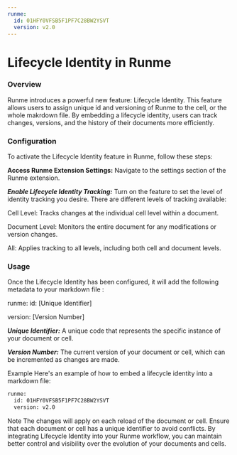 ```yaml
---
runme:
  id: 01HFY0VFSB5F1PF7C28BW2YSVT
  version: v2.0
---
```


# Lifecycle Identity in Runme

### Overview

Runme introduces a powerful new feature: Lifecycle Identity. This feature allows users to assign unique id and versioning of Runme to the cell, or the whole makrdown file. By embedding a lifecycle identity, users can track changes, versions, and the history of their documents more efficiently.

### Configuration

To activate the Lifecycle Identity feature in Runme, follow these steps:

**Access Runme Extension Settings:** Navigate to the settings section of the Runme extension.

***Enable Lifecycle Identity Tracking:*** Turn on the feature to set the level of identity tracking you desire. There are different levels of tracking available:

Cell Level: Tracks changes at the individual cell level within a document.

Document Level:  Monitors the entire document for any modifications or version changes.

All: Applies tracking to all levels, including both cell and document levels.

### Usage

Once the Lifecycle Identity has been configured, it will add the following metadata to your markdown file :

runme:
id: [Unique Identifier]

version: [Version Number]

***Unique Identifier:*** A unique code that represents the specific instance of your document or cell.

***Version Number:*** The current version of your document or cell, which can be incremented as changes are made.

Example
Here's an example of how to embed a lifecycle identity into a markdown file:

```sh {"id":"01HFYHDGTT1BNMZD3CBCKHQGG0"}
runme:
  id: 01HFY0VFSB5F1PF7C28BW2YSVT
  version: v2.0
```

Note
The changes will apply on each reload of the document or cell.
Ensure that each document or cell has a unique identifier to avoid conflicts.
By integrating Lifecycle Identity into your Runme workflow, you can maintain better control and visibility over the evolution of your documents and cells.